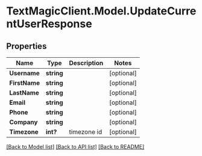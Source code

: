 # TextMagicClient.Model.UpdateCurrentUserResponse
## Properties

Name | Type | Description | Notes
------------ | ------------- | ------------- | -------------
**Username** | **string** |  | [optional] 
**FirstName** | **string** |  | [optional] 
**LastName** | **string** |  | [optional] 
**Email** | **string** |  | [optional] 
**Phone** | **string** |  | [optional] 
**Company** | **string** |  | [optional] 
**Timezone** | **int?** | timezone id | [optional] 

[[Back to Model list]](../README.md#documentation-for-models) [[Back to API list]](../README.md#documentation-for-api-endpoints) [[Back to README]](../README.md)

